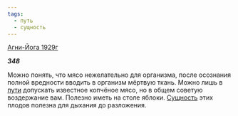 ```yaml
---
tags:
  - путь
  - сущность
---
```

[Агни-Йога 1929г](https://127.0.0.1:4002/agni/1929)

___348___

Можно понять, что мясо нежелательно для организма, после осознания полной вредности вводить в организм мёртвую ткань. Можно лишь в [пути](../../../tags/#путь) допускать известное копчёное мясо, но в общем советую воздержание вам. Полезно иметь на столе яблоки. [Сущность](../../../tags/#сущность) этих плодов полезна для дыхания до разложения.